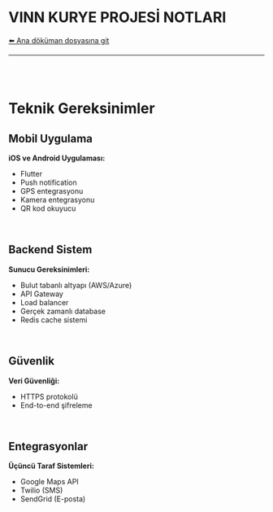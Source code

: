 # VINN KURYE PROJESİ NOTLARI



[⬅️ Ana döküman dosyasına git](../README.md) 

--- 
<br><br>


# Teknik Gereksinimler

## Mobil Uygulama
**iOS ve Android Uygulaması:**
- Flutter
- Push notification
- GPS entegrasyonu
- Kamera entegrasyonu
- QR kod okuyucu

<br>

## Backend Sistem
**Sunucu Gereksinimleri:**
- Bulut tabanlı altyapı (AWS/Azure)
- API Gateway
- Load balancer
- Gerçek zamanlı database
- Redis cache sistemi

<br>

## Güvenlik
**Veri Güvenliği:**
- HTTPS protokolü
- End-to-end şifreleme

<br>

## Entegrasyonlar
**Üçüncü Taraf Sistemleri:**
- Google Maps API
- Twilio (SMS)
- SendGrid (E-posta)

